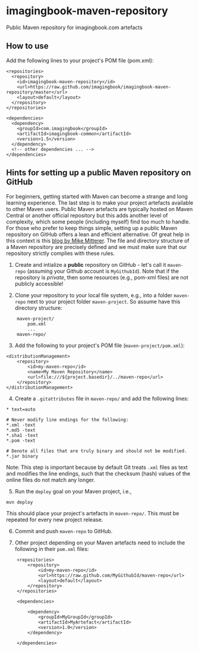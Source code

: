 # imagingbook-maven-repository
Public Maven repository for imagingbook.com artefacts

## How to use

Add the following lines to your project's POM file (pom.xml):

````
<repositories>   
  <repository>      
    <id>imagingbook-maven-repository</id>
    <url>https://raw.github.com/imagingbook/imagingbook-maven-repository/master</url>
    <layout>default</layout>
  </repository>
</repositories>

<dependencies>
  <dependency>
    <groupId>com.imagingbook</groupId>
    <artifactId>imagingbook-common</artifactId>
    <version>1.5</version>
  </dependency>
  <!-- other dependencies ... -->
</dependencies>
````

## Hints for setting up a public Maven repository on GitHub

For beginners, getting started with Maven can become a strange and long learning experience.
The last step is to make your project artefacts available to other Maven users.
Public Maven artefacts are typically hosted on Maven Central or another official repository but this
adds another level of complexity, which some people (including myself) find too much
to handle. For those who prefer to keep things simple, setting up a public Maven repository
on GitHub offers a lean and efficient alternative. Of great help in this context is this
[blog by Mike Mitterer](http://www.mikemitterer.at/infopoint/programmierung/maven-repository-github.html).
The file and directory structure of a Maven repository are precisely defined and we must make sure 
that our repository strictly complies with these rules.

1. Create and intialize a **public** repository on GitHub - let's call it ``maven-repo`` 
(assuming your Github account is ``MyGithubId``). 
Note that if the repository is *private*, then some resources (e.g., pom-xml files) are 
not publicly accessible!

2. Clone your repository to your local file system,
e.g., into a folder ``maven-repo`` next to your project folder ``maven-project``.
So assume have this directory structure:
````
    maven-project/
		pom.xml
		...
	maven-repo/
````

3. Add the following to your project's POM file (``maven-project/pom.xml``):
````
<distributionManagement>
	<repository>
		<id>my-maven-repo</id>
		<name>My Maven Repository</name>
		<url>file:///${project.basedir}/../maven-repo</url>
	</repository>
</distributionManagement>
````

4. Create a ``.gitattributes`` file in ``maven-repo/`` and add the following lines:
````
* text=auto

# Never modify line endings for the following:
*.xml -text
*.md5 -text
*.sha1 -text
*.pom -text

# Denote all files that are truly binary and should not be modified.
*.jar binary
````
Note: This step is important because by default Git treats ``.xml`` files as text and
modifies the line endings, such that the checksum (hash) values of the online files do not match
any longer.


5. Run the ``deploy`` goal on your Maven project, i.e.,
````
mvn deploy
````
This should place your project's artefacts in ``maven-repo/``. This must be repeated
for every new project release.

6. Commit and push ``maven-repo`` to GitHub.

7. Other project depending on your Maven artefacts need to include 
the following in their ``pom.xml`` files:
````
	<repositories>
		<repository>
			<id>my-maven-repo</id>
            <url>https://raw.github.com/MyGithubId/maven-repo</url>
			<layout>default</layout>
		</repository>
	</repositories>

	<dependencies>

		<dependency>
			<groupId>MyGroupId</groupId>
			<artifactId>MyArtefact</artifactId>
			<version>1.0</version>
		</dependency>

	</dependencies>
````


